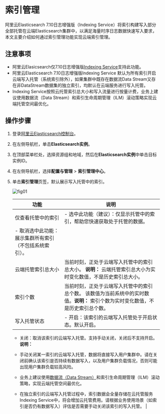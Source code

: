# 索引管理

阿里云Elasticsearch 7.10日志增强版（Indexing Service）将索引构建写入部分全部托管在云端Elasticsearch集群中，以满足海量时序日志数据快速写入要求，本文主要介绍如何通过索引管理功能实现云端索引管理。

## 注意事项

-   阿里云Elasicsearch仅7.10日志增强版[Indexing Service](https://help.aliyun.com/document_detail/143099.html?spm=a2c4g.11174283.6.555.ab3c7958Ccfmym)支持此功能。
-   阿里云Elasticsearch 7.10日志增强版Indexing Service 默认为所有索引开启云端写入托管（系统索引除外），如果集群中既存在数据流Data Stream又存在非DataStream数据集的独立索引，均默认在云端服务进行写入托管。
-   Indexing Service按照云托管索引总大小和写入流量进行按量计费，业务上建议使用数据流（Data Stream）和索引生命周期管理（ILM）滚动策略实现云端托管空间最优化。

## 操作步骤

1.  登录[阿里云Elasticsearch控制台](https://elasticsearch.console.aliyun.com/#/home)。

2.  在左侧导航栏，单击**Elasticsearch实例**。

3.  在顶部菜单栏处，选择资源组和地域，然后在**Elasticsearch实例**中单击目标实例ID。

4.  在左侧导航栏，选择**配置与管理** \> **索引管理中心**。

5.  单击**索引管理**页签，默认展示写入托管中的索引。

    ![fig01](https://static-aliyun-doc.oss-accelerate.aliyuncs.com/assets/img/zh-CN/4127128161/p262550.png)

    |功能|说明|
    |--|--|
    |仅查看托管中的索引|    -   选中此功能（建议）：仅显示托管中的索引，帮助您快速获取处于托管的数据。
    -   取消选中此功能：展示集群所有索引（不包括系统索引）。 |
    |云端托管索引总大小|当前时刻，正处于云端写入托管中的索引总大小。 **说明：** 云端托管索引总大小为实时变化数值，不是历史索引总大小。 |
    |索引个数|当前时刻，正处于云端写入托管中的索引总个数。 该数值为当前系统中的实时数值。**说明：** 索引个数为实时变化数值，不是历史索引总个数。 |
    |写入托管状态|    -   开启：该索引的云端写入托管处于开启状态。默认开启。
    -   关闭：取消该索引的云端写入托管。支持手动关闭，关闭后不支持开启。
**说明：**

    -   手动关闭某一索引的云端写入托管，数据将直接写入用户集群中。请在关闭前确认该索引是否持续有数据写入，以及用户集群负载情况，否则可能出现用户集群负载较高风险。
    -   业务上建议使用[数据流（Data Stream）](https://www.elastic.co/guide/en/elasticsearch/reference/current/data-streams.html)和索引生命周期管理（ILM）滚动策略，实现云端托管空间最优化。
    -   在独立索引的云端写入托管过程中，索引数据会全量存储在云托管服务Indexing Service中，将会增加云托管费用。请根据业务使用场景（如索引是否仍有数据写入）评估是否需要手动关闭该索引的写入托管。 |


